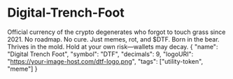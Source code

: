 # Digital-Trench-Foot
Official currency of the crypto degenerates who forgot to touch grass since 2021. No roadmap. No cure. Just memes, rot, and $DTF. Born in the bear. Thrives in the mold. Hold at your own risk—wallets may decay.
{
  "name": "Digital Trench Foot",
  "symbol": "DTF",
  "decimals": 9,
  "logoURI": "https://your-image-host.com/dtf-logo.png",
  "tags": ["utility-token", "meme"]
}
